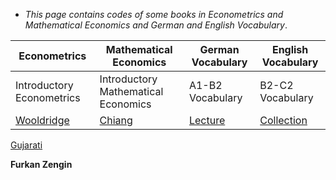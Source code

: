 * _This page contains codes of some books in Econometrics and Mathematical Economics and German and English Vocabulary_.
 

 




 
Econometrics    |     Mathematical Economics    |   German Vocabulary |  English Vocabulary
------------    |     ----------------------    |   ----------------- |  ------------------
Introductory Econometrics    |    Introductory Mathematical Economics     | A1-B2 Vocabulary |   B2-C2 Vocabulary
[Wooldridge](https://github.com/tatanik501/EconL/files/7335321/WOOLDRIDGE.pdf)  |  [Chiang](https://github.com/tatanik501/EconL/files/7335326/CHIANG.pdf)| [Lecture](https://github.com/tatanik501/EconL/files/7335342/german.pdf) | [Collection](https://github.com/tatanik501/EconL/files/7135133/combinepdf.pdf)
[Gujarati](https://github.com/tatanik501/EconL/files/7335352/GUJ.pdf)






**Furkan Zengin**

                
                

